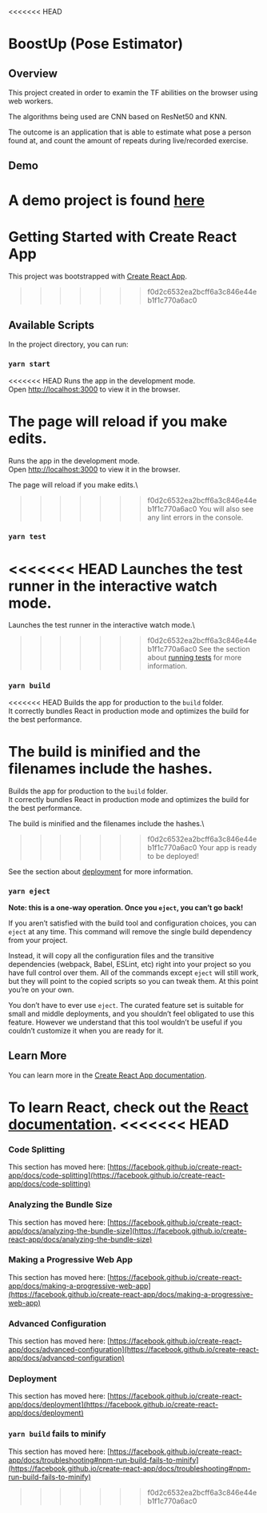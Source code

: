 <<<<<<< HEAD
# BoostUp (Pose Estimator)

## Overview

This project created in order to examin the TF abilities on the browser using web workers. 

The algorithms being used are CNN based on ResNet50 and KNN.

The outcome is an application that is able to estimate what pose a person found at, and count the amount of repeats during live/recorded exercise.



## Demo

A demo project is found [here](https://boostup-app.herokuapp.com/)
=======
# Getting Started with Create React App

This project was bootstrapped with [Create React App](https://github.com/facebook/create-react-app).
>>>>>>> f0d2c6532ea2bcff6a3c846e44eb1f1c770a6ac0

## Available Scripts

In the project directory, you can run:

### `yarn start`

<<<<<<< HEAD
Runs the app in the development mode.<br />
Open [http://localhost:3000](http://localhost:3000) to view it in the browser.

The page will reload if you make edits.<br />
=======
Runs the app in the development mode.\
Open [http://localhost:3000](http://localhost:3000) to view it in the browser.

The page will reload if you make edits.\
>>>>>>> f0d2c6532ea2bcff6a3c846e44eb1f1c770a6ac0
You will also see any lint errors in the console.

### `yarn test`

<<<<<<< HEAD
Launches the test runner in the interactive watch mode.<br />
=======
Launches the test runner in the interactive watch mode.\
>>>>>>> f0d2c6532ea2bcff6a3c846e44eb1f1c770a6ac0
See the section about [running tests](https://facebook.github.io/create-react-app/docs/running-tests) for more information.

### `yarn build`

<<<<<<< HEAD
Builds the app for production to the `build` folder.<br />
It correctly bundles React in production mode and optimizes the build for the best performance.

The build is minified and the filenames include the hashes.<br />
=======
Builds the app for production to the `build` folder.\
It correctly bundles React in production mode and optimizes the build for the best performance.

The build is minified and the filenames include the hashes.\
>>>>>>> f0d2c6532ea2bcff6a3c846e44eb1f1c770a6ac0
Your app is ready to be deployed!

See the section about [deployment](https://facebook.github.io/create-react-app/docs/deployment) for more information.

### `yarn eject`

**Note: this is a one-way operation. Once you `eject`, you can’t go back!**

If you aren’t satisfied with the build tool and configuration choices, you can `eject` at any time. This command will remove the single build dependency from your project.

Instead, it will copy all the configuration files and the transitive dependencies (webpack, Babel, ESLint, etc) right into your project so you have full control over them. All of the commands except `eject` will still work, but they will point to the copied scripts so you can tweak them. At this point you’re on your own.

You don’t have to ever use `eject`. The curated feature set is suitable for small and middle deployments, and you shouldn’t feel obligated to use this feature. However we understand that this tool wouldn’t be useful if you couldn’t customize it when you are ready for it.

## Learn More

You can learn more in the [Create React App documentation](https://facebook.github.io/create-react-app/docs/getting-started).

To learn React, check out the [React documentation](https://reactjs.org/).
<<<<<<< HEAD
=======

### Code Splitting

This section has moved here: [https://facebook.github.io/create-react-app/docs/code-splitting](https://facebook.github.io/create-react-app/docs/code-splitting)

### Analyzing the Bundle Size

This section has moved here: [https://facebook.github.io/create-react-app/docs/analyzing-the-bundle-size](https://facebook.github.io/create-react-app/docs/analyzing-the-bundle-size)

### Making a Progressive Web App

This section has moved here: [https://facebook.github.io/create-react-app/docs/making-a-progressive-web-app](https://facebook.github.io/create-react-app/docs/making-a-progressive-web-app)

### Advanced Configuration

This section has moved here: [https://facebook.github.io/create-react-app/docs/advanced-configuration](https://facebook.github.io/create-react-app/docs/advanced-configuration)

### Deployment

This section has moved here: [https://facebook.github.io/create-react-app/docs/deployment](https://facebook.github.io/create-react-app/docs/deployment)

### `yarn build` fails to minify

This section has moved here: [https://facebook.github.io/create-react-app/docs/troubleshooting#npm-run-build-fails-to-minify](https://facebook.github.io/create-react-app/docs/troubleshooting#npm-run-build-fails-to-minify)
>>>>>>> f0d2c6532ea2bcff6a3c846e44eb1f1c770a6ac0
